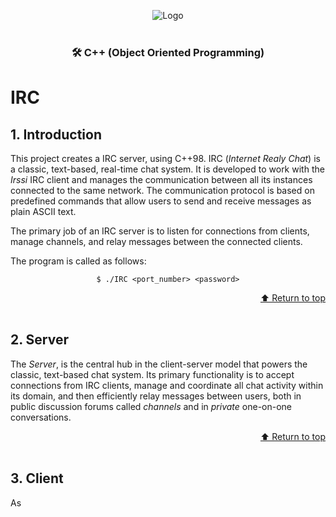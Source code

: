 <a name="top"></a>

<div align="center">
  <img src="https://www.dieter-schwarz-stiftung.de/files/Projects/Project%20logos/Logo_42HN-min.jpg" alt="Logo"/>
</div>

<br>
<div align="center">

### 🛠 C++ (Object Oriented Programming)

</div>

# IRC

## 1. Introduction

This project creates a IRC server, using C++98. IRC (*Internet Realy Chat*) is a classic, text-based, real-time chat system. It is developed to work with the *Irssi* IRC client and manages the communication between all its instances connected to the same network. The communication protocol is based on predefined commands that allow users to send and receive messages as plain ASCII text.

The primary job of an IRC server is to listen for connections from clients, manage channels, and relay messages between the connected clients.

The program is called as follows:

<div align="center">

```$ ./IRC <port_number> <password>```
</div>


<div align="right">
  <a href="#top">⬆️ Return to top</a>
</div>

<br>


## 2. Server

The *Server*, is the central hub in the client-server model that powers the classic, text-based chat system. Its primary functionality is to accept connections from IRC clients, manage and coordinate all chat activity within its domain, and then efficiently relay messages between users, both in public discussion forums called *channels* and in *private* one-on-one conversations.



<div align="right">
  <a href="#top">⬆️ Return to top</a>
</div>

<br>


## 3. Client

As 